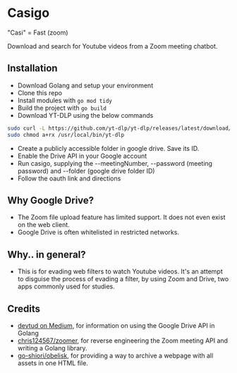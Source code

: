 # Casigo

"Casi" = Fast (zoom)

Download and search for Youtube videos from a Zoom meeting chatbot. 

## Installation

- Download Golang and setup your environment
- Clone this repo
- Install modules with `go mod tidy`
- Build the project with `go build`
- Download YT-DLP using the below commands
```sh
sudo curl -L https://github.com/yt-dlp/yt-dlp/releases/latest/download/yt-dlp -o /usr/local/bin/yt-dlp
sudo chmod a+rx /usr/local/bin/yt-dlp
```
- Create a publicly accessible folder in google drive. Save its ID.
- Enable the Drive API in your Google account
- Run casigo, supplying the --meetingNumber, --password (meeting password) and --folder (google drive folder ID)
- Follow the oauth link and directions

## Why Google Drive?
- The Zoom file upload feature has limited support. It does not even exist on the web client. 
- Google Drive is often whitelisted in restricted networks.

## Why.. in general?
- This is for evading web filters to watch Youtube videos. It's an attempt to disguise the process of evading a filter, by using Zoom and Drive, two apps commonly used for studies.

## Credits
- [devtud on Medium](https://devtud.medium.com/upload-files-in-google-drive-with-golang-and-google-drive-api-d686fb62f884), for information on using the Google Drive API in Golang
- [chris124567/zoomer](https://github.com/chris124567/zoomer), for reverse engineering the Zoom meeting API and writing a Golang library.
- [go-shiori/obelisk](https://github.com/go-shiori/obelisk), for providing a way to archive a webpage with all assets in one HTML file.
